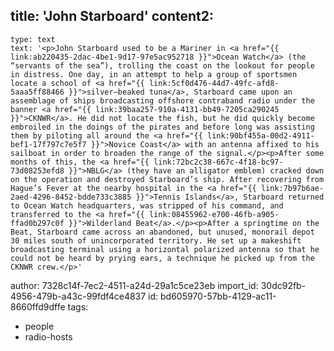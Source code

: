 title: 'John Starboard'
content2:
  -
    type: text
    text: '<p>John Starboard used to be a Mariner in <a href="{{ link:ab220435-2dac-4be1-9d17-97e5ac952718 }}">Ocean Watch</a> (the “servants of the sea”), trolling the coast on the lookout for people in distress. One day, in an attempt to help a group of sportsmen locate a school of <a href="{{ link:5cf0d476-44d7-49fc-afd8-5aaa5ff88466 }}">silver–beaked tuna</a>, Starboard came upon an assemblage of ships broadcasting offshore contraband radio under the banner <a href="{{ link:39baa257-910a-4131-bb49-7205ca290245 }}">CKNWR</a>. He did not locate the fish, but he did quickly become embroiled in the doings of the pirates and before long was assisting them by piloting all around the <a href="{{ link:90bf455a-00d2-4911-bef1-17f797c7e5f7 }}">Novice Coast</a> with an antenna affixed to his sailboat in order to broaden the range of the signal.</p><p>After some months of this, the <a href="{{ link:72bc2c38-667c-4f18-bc97-73d08253efd8 }}">NBLG</a> (they have an alligator emblem) cracked down on the operation and destroyed Starboard’s ship. After recovering from Hague’s Fever at the nearby hospital in the <a href="{{ link:7b97b6ae-2aed-4296-8452-bdde733c3885 }}">Tennis Islands</a>, Starboard returned to Ocean Watch headquarters, was stripped of his command, and transferred to the <a href="{{ link:08455962-e700-46fb-a905-ffad0b297c0f }}">Wilderland Beat</a>.</p><p>After a springtime on the Beat, Starboard came across an abandoned, but unused, monorail depot 30 miles south of unincorporated territory. He set up a makeshift broadcasting terminal using a horizontal polarized antenna so that he could not be heard by prying ears, a technique he picked up from the CKNWR crew.</p>'
author: 7328c14f-7ec2-4511-a24d-29a1c5ce23eb
import_id: 30dc92fb-4956-479b-a43c-99fdf4ce4837
id: bd605970-57bb-4129-ac11-8660ffd9dffe
tags:
  - people
  - radio-hosts
